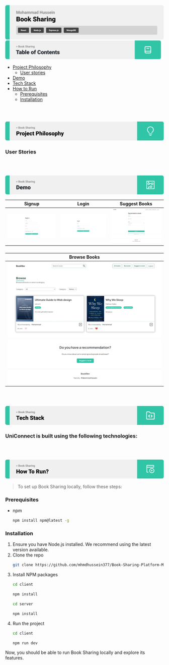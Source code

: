 <img src="./readme/title1.svg"/>

<img src="./readme/table-of-contents.svg"/>

- [Project Philosophy](#project-description)
  - [User stories](#user-stories)
- [Demo](#demo)
- [Tech Stack](#tech-stack)
- [How to Run](#how-to-run)
  - [Prerequisites](#prerequisites)
  - [Installation](#installation)

<br><br>

<!-- project philosophy -->
<a name="project-description"></a>
<img src="./readme/title2.svg"/>

> 
>
> 

<a name="user-stories"></a>
### User Stories


<br><br>

<!-- Demo -->
<a name="demo"></a>
<img src="./readme/demo.svg"/>

| Signup  | Login | Suggest Books |
| ---| ---| ---|
| ![Landing](./readme/demo/Signup.jpeg) | ![fsdaf](./readme/demo/Login.jpeg) | ![fsdaf](./readme/demo/Suggest-Book.jpeg) |
###
| Browse Books | 
| ---|
| ![Landing](./readme/demo/Browse-Books.jpeg) | | |

<br><br>

<!-- Tech stack -->
<a name="tech-stack"></a>
<img src="./readme/title5.svg"/>

###  UniConnect is built using the following technologies:



<br><br>

<!-- How to run -->
<a name="how-to-run"></a>
<img src="./readme/title6.svg"/>

> To set up Book Sharing locally, follow these steps:

### Prerequisites
<a name="prerequisites"></a>

* npm
  ```sh
  npm install npm@latest -g
  ```

### Installation
<a name="installation"></a>

1. Ensure you have Node.js installed. We recommend using the latest version available.
2. Clone the repo
   ```sh
   git clone https://github.com/mhmdhussein377/Book-Sharing-Platform-MERN.git
   ```
3. Install NPM packages
   ```sh
   cd client
   ```
   ```sh
   npm install
   ```
    ```sh
   cd server
   ```
   ```sh
   npm install
   ```
4. Run the project
   ```sh
   cd client
   ```
   ```sh
   npm run dev
   ```

Now, you should be able to run Book Sharing locally and explore its features.
